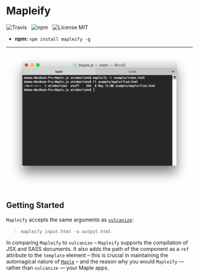 # Mapleify

![Travis](http://img.shields.io/travis/Wildhoney/Mapleify.svg?style=flat)
&nbsp;
![npm](http://img.shields.io/npm/v/mapleify.svg?style=flat)
&nbsp;
![License MIT](http://img.shields.io/badge/License-MIT-lightgrey.svg?style=flat)

* **npm:** `npm install mapleify -g`

---

![Screenshot](media/Screenshot%231.png)

## Getting Started

`Mapleify` accepts the same arguments as [`vulcanize`](https://github.com/polymer/vulcanize):

> `mapleify input.html -o output.html`

In comparing `Mapleify` to `vulcanize` &ndash; `Mapleify` supports the compilation of JSX and SASS documents. It also adds the path of the component as a `ref` attribute to the `template` element &ndash; this is crucial in maintaining the automagical nature of [`Maple`](https://github.com/Wildhoney/Maple.js) &ndash; and the reason why you would `Mapleify` &mdash; rather than `vulcanize` &mdash; your Maple apps.